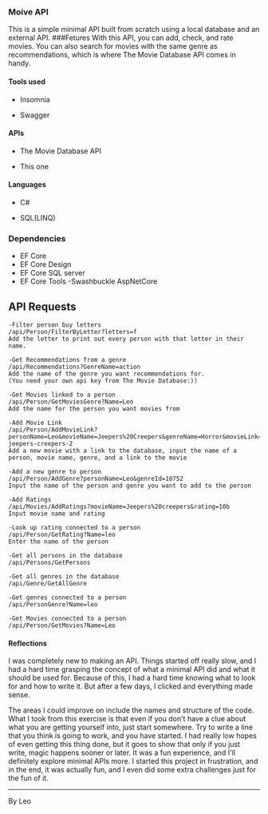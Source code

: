 ### Moive API 
This is a simple minimal API built from scratch using a local database and an external API.
###Fetures
With this API, you can add, check, and rate movies. You can also search for movies with the same genre as recommendations, which is where The Movie Database API comes in handy.

#### Tools used 

- Insomnia

- Swagger

#### APIs

- The Movie Database API

- This one

#### Languages

- C#

- SQL(LINQ)

### Dependencies

- EF Core
- EF Core Design
- EF Core SQL server
- EF Core Tools
 -Swashbuckle AspNetCore


## API Requests
```
-Filter person buy letters
/api/Person/FilterByLetter?letters=f
Add the letter to print out every person with that letter in their name.
```
```
-Get Recommendations from a genre
/api/Recommendations?GenreName=action
Add the name of the genre you want recommendations for.
(You need your own api key from The Movie Database:))
```
```
-Get Movies linked to a person
/api/Person/GetMoviesGenre?Name=Leo
Add the name for the person you want movies from
```
```
-Add Movie Link
/api/Person/AddMovieLink?personName=Leo&movieName=Jeepers%20Creepers&genreName=Horror&movieLink=https%3A%2F%2Fwww.themoviedb.org%2Fmovie%2F11351-jeepers-creepers-2
Add a new movie with a link to the database, input the name of a person, movie name, genre, and a link to the movie
```
```
-Add a new genre to person
/api/Person/AddGenre?personName=Leo&genreId=10752
Input the name of the person and genre you want to add to the person
```
```
-Add Ratings
/api/Movies/AddRatings?movieName=Jeepers%20creepers&rating=10b
Input movie name and rating
```
```
-Look up rating connected to a person
/api/Person/GetRating?Name=leo
Enter the name of the person
```
```
-Get all persons in the database
/api/Persons/GetPersons
```
```
-Get all genres in the database
/api/Genre/GetAllGenre
```
```
-Get genres connected to a person
/api/PersonGenre?Name=leo
```
```
-Get Movies connected to a person
/api/Person/GetMovies?Name=Leo
```

#### Reflections
I was completely new to making an API. Things started off really slow, and I had a hard time grasping the concept of what a minimal API did and what it should be used for. Because of this, I had a hard time knowing what to look for and how to write it. But after a few days, I clicked and everything made sense.

The areas I could improve on include the names and structure of the code. What I took from this exercise is that even if you don't have a clue about what you are getting yourself into, just start somewhere. Try to write a line that you think is going to work, and you have started. I had really low hopes of even getting this thing done, but it goes to show that only if you just write, magic happens sooner or later. It was a fun experience, and I'll definitely explore minimal APIs more. I started this project in frustration, and in the end, it was actually fun, and I even did some extra challenges just for the fun of it.


---

By Leo

